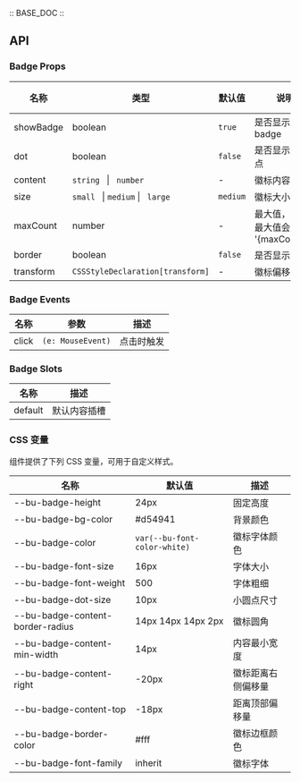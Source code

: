 :: BASE_DOC ::

## API

### Badge Props

| 名称      | 类型                                     | 默认值   | 说明                                   | 必传 |
| --------- | ---------------------------------------- | -------- | -------------------------------------- | ---- |
| showBadge | boolean                                  | `true`   | 是否显示 badge                         | N    |
| dot       | boolean                                  | `false`  | 是否显示小红点                         | N    |
| content   | `string ` &#124; ` number`               | -        | 徽标内容                               | N    |
| size      | `small ` &#124; `medium` &#124; ` large` | `medium` | 徽标大小                               | N    |
| maxCount  | number                                   | -        | 最大值，超过最大值会显示 '{maxCount}+' | N    |
| border    | boolean                                  | `false`  | 是否显示边框                           | N    |
| transform | `CSSStyleDeclaration[transform]`         | -        | 徽标偏移量                             | N    |

### Badge Events

| 名称  | 参数              | 描述       |
| ----- | ----------------- | ---------- |
| click | `(e: MouseEvent)` | 点击时触发 |

### Badge Slots

| 名称    | 描述         |
| ------- | ------------ |
| default | 默认内容插槽 |

### CSS 变量

组件提供了下列 CSS 变量，可用于自定义样式。

| 名称                             | 默认值                       | 描述               |
| -------------------------------- | ---------------------------- | ------------------ |
| --bu-badge-height                | 24px                         | 固定高度           |
| --bu-badge-bg-color              | #d54941                      | 背景颜色           |
| --bu-badge-color                 | `var(--bu-font-color-white)` | 徽标字体颜色       |
| --bu-badge-font-size             | 16px                         | 字体大小           |
| --bu-badge-font-weight           | 500                          | 字体粗细           |
| --bu-badge-dot-size              | 10px                         | 小圆点尺寸         |
| --bu-badge-content-border-radius | 14px 14px 14px 2px           | 徽标圆角           |
| --bu-badge-content-min-width     | 14px                         | 内容最小宽度       |
| --bu-badge-content-right         | -20px                        | 徽标距离右侧偏移量 |
| --bu-badge-content-top           | -18px                        | 距离顶部偏移量     |
| --bu-badge-border-color          | #fff                         | 徽标边框颜色       |
| --bu-badge-font-family           | inherit                      | 徽标字体           |
